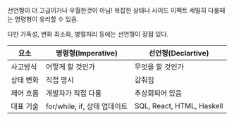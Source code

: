 선언형이 더 고급이거나 우월한것이 아님! 복잡한 상태나 사이드 이펙트 세밀히 다룰때는 명령형이 유리할 수 있음. 

다만 가독성, 변화 최소화, 병렬처리 등에는 선언형이 장점 있다.


| 요소    | 명령형(Imperative)        | 선언형(Declartive)           |
| ----- | ---------------------- | ------------------------- |
| 사고방식  | 어떻게 할 것인가              | 무엇을 할 것인가                 |
| 상태 변화 | 직접 명시                  | 감춰짐                       |
| 제어 흐름 | 개발자가 직접 다룸             | 추상회되어 있음                  |
| 대표 기술 | for/while, if, 상태 업데이트 | SQL, React, HTML, Haskell |

